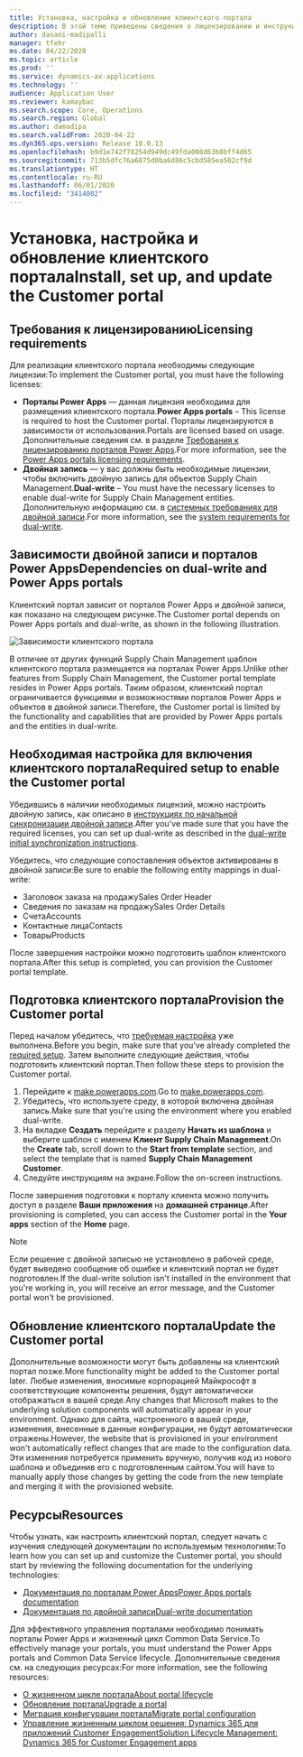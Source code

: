 ```yaml
---
title: Установка, настройка и обновление клиентского портала
description: В этой теме приведены сведения о лицензировании и инструкции по установке для клиентского портала.
author: dasani-madipalli
manager: tfehr
ms.date: 04/22/2020
ms.topic: article
ms.prod: ''
ms.service: dynamics-ax-applications
ms.technology: ''
audience: Application User
ms.reviewer: kamaybac
ms.search.scope: Core, Operations
ms.search.region: Global
ms.author: damadipa
ms.search.validFrom: 2020-04-22
ms.dyn365.ops.version: Release 10.0.13
ms.openlocfilehash: b9d1e742f78254d949dc49fda008d63b8bff4d65
ms.sourcegitcommit: 713b5dfc76a6875d0ba6d86c5cbd585ea502cf9d
ms.translationtype: HT
ms.contentlocale: ru-RU
ms.lasthandoff: 06/01/2020
ms.locfileid: "3414002"
---
```

# <a name="install-set-up-and-update-the-customer-portal"></a><span data-ttu-id="c72f9-103">Установка, настройка и обновление клиентского портала</span><span class="sxs-lookup"><span data-stu-id="c72f9-103">Install, set up, and update the Customer portal</span></span>

## <a name="licensing-requirements"></a><span data-ttu-id="c72f9-104">Требования к лицензированию</span><span class="sxs-lookup"><span data-stu-id="c72f9-104">Licensing requirements</span></span>

<span data-ttu-id="c72f9-105">Для реализации клиентского портала необходимы следующие лицензии:</span><span class="sxs-lookup"><span data-stu-id="c72f9-105">To implement the Customer portal, you must have the following licenses:</span></span>

- <span data-ttu-id="c72f9-106">**Порталы Power Apps** — данная лицензия необходима для размещения клиентского портала.</span><span class="sxs-lookup"><span data-stu-id="c72f9-106">**Power Apps portals** – This license is required to host the Customer portal.</span></span> <span data-ttu-id="c72f9-107">Порталы лицензируются в зависимости от использования.</span><span class="sxs-lookup"><span data-stu-id="c72f9-107">Portals are licensed based on usage.</span></span> <span data-ttu-id="c72f9-108">Дополнительные сведения см. в разделе [Требования к лицензированию порталов Power Apps](https://docs.microsoft.com/power-platform/admin/powerapps-flow-licensing-faq#portals).</span><span class="sxs-lookup"><span data-stu-id="c72f9-108">For more information, see the [Power Apps portals licensing requirements](https://docs.microsoft.com/power-platform/admin/powerapps-flow-licensing-faq#portals).</span></span>
- <span data-ttu-id="c72f9-109">**Двойная запись** — у вас должны быть необходимые лицензии, чтобы включить двойную запись для объектов Supply Chain Management.</span><span class="sxs-lookup"><span data-stu-id="c72f9-109">**Dual-write** – You must have the necessary licenses to enable dual-write for Supply Chain Management entities.</span></span> <span data-ttu-id="c72f9-110">Дополнительную информацию см. в [системных требованиях для двойной записи](../../fin-ops-core/dev-itpro/data-entities/dual-write/dual-write-system-req.md).</span><span class="sxs-lookup"><span data-stu-id="c72f9-110">For more information, see the [system requirements for dual-write](../../fin-ops-core/dev-itpro/data-entities/dual-write/dual-write-system-req.md).</span></span>

## <a name="dependencies-on-dual-write-and-power-apps-portals"></a><span data-ttu-id="c72f9-111">Зависимости двойной записи и порталов Power Apps</span><span class="sxs-lookup"><span data-stu-id="c72f9-111">Dependencies on dual-write and Power Apps portals</span></span>

<span data-ttu-id="c72f9-112">Клиентский портал зависит от порталов Power Apps и двойной записи, как показано на следующем рисунке.</span><span class="sxs-lookup"><span data-stu-id="c72f9-112">The Customer portal depends on Power Apps portals and dual-write, as shown in the following illustration.</span></span>

![![Зависимости клиентского портала](media/customer-portal-elements.png "Зависимости клиентского портала")](media/customer-portal-elements.png "Customer portal dependencies")

<span data-ttu-id="c72f9-114">В отличие от других функций Supply Chain Management шаблон клиентского портала размещается на порталах Power Apps.</span><span class="sxs-lookup"><span data-stu-id="c72f9-114">Unlike other features from Supply Chain Management, the Customer portal template resides in Power Apps portals.</span></span> <span data-ttu-id="c72f9-115">Таким образом, клиентский портал ограничивается функциями и возможностями порталов Power Apps и объектов в двойной записи.</span><span class="sxs-lookup"><span data-stu-id="c72f9-115">Therefore, the Customer portal is limited by the functionality and capabilities that are provided by Power Apps portals and the entities in dual-write.</span></span>

## <a name="required-setup-to-enable-the-customer-portal"></a><a name="required-setup"></a><span data-ttu-id="c72f9-116">Необходимая настройка для включения клиентского портала</span><span class="sxs-lookup"><span data-stu-id="c72f9-116">Required setup to enable the Customer portal</span></span>

<span data-ttu-id="c72f9-117">Убедившись в наличии необходимых лицензий, можно настроить двойную запись, как описано в [инструкциях по начальной синхронизации двойной записи](../../fin-ops-core/dev-itpro/data-entities/dual-write/initial-sync.md).</span><span class="sxs-lookup"><span data-stu-id="c72f9-117">After you've made sure that you have the required licenses, you can set up dual-write as described in the [dual-write initial synchronization instructions](../../fin-ops-core/dev-itpro/data-entities/dual-write/initial-sync.md).</span></span>

<span data-ttu-id="c72f9-118">Убедитесь, что следующие сопоставления объектов активированы в двойной записи:</span><span class="sxs-lookup"><span data-stu-id="c72f9-118">Be sure to enable the following entity mappings in dual-write:</span></span>

- <span data-ttu-id="c72f9-119">Заголовок заказа на продажу</span><span class="sxs-lookup"><span data-stu-id="c72f9-119">Sales Order Header</span></span>
- <span data-ttu-id="c72f9-120">Сведения по заказам на продажу</span><span class="sxs-lookup"><span data-stu-id="c72f9-120">Sales Order Details</span></span>
- <span data-ttu-id="c72f9-121">Счета</span><span class="sxs-lookup"><span data-stu-id="c72f9-121">Accounts</span></span>
- <span data-ttu-id="c72f9-122">Контактные лица</span><span class="sxs-lookup"><span data-stu-id="c72f9-122">Contacts</span></span>
- <span data-ttu-id="c72f9-123">Товары</span><span class="sxs-lookup"><span data-stu-id="c72f9-123">Products</span></span>

<span data-ttu-id="c72f9-124">После завершения настройки можно подготовить шаблон клиентского портала.</span><span class="sxs-lookup"><span data-stu-id="c72f9-124">After this setup is completed, you can provision the Customer portal template.</span></span>

## <a name="provision-the-customer-portal"></a><span data-ttu-id="c72f9-125">Подготовка клиентского портала</span><span class="sxs-lookup"><span data-stu-id="c72f9-125">Provision the Customer portal</span></span>

<span data-ttu-id="c72f9-126">Перед началом убедитесь, что [требуемая настройка](#required-setup) уже выполнена.</span><span class="sxs-lookup"><span data-stu-id="c72f9-126">Before you begin, make sure that you've already completed the [required setup](#required-setup).</span></span> <span data-ttu-id="c72f9-127">Затем выполните следующие действия, чтобы подготовить клиентский портал.</span><span class="sxs-lookup"><span data-stu-id="c72f9-127">Then follow these steps to provision the Customer portal.</span></span>

1. <span data-ttu-id="c72f9-128">Перейдите к [make.powerapps.com](https://make.powerapps.com/).</span><span class="sxs-lookup"><span data-stu-id="c72f9-128">Go to [make.powerapps.com](https://make.powerapps.com/).</span></span>
2. <span data-ttu-id="c72f9-129">Убедитесь, что используете среду, в которой включена двойная запись.</span><span class="sxs-lookup"><span data-stu-id="c72f9-129">Make sure that you're using the environment where you enabled dual-write.</span></span>
3. <span data-ttu-id="c72f9-130">На вкладке **Создать** перейдите к разделу **Начать из шаблона** и выберите шаблон с именем **Клиент Supply Chain Management**.</span><span class="sxs-lookup"><span data-stu-id="c72f9-130">On the **Create** tab, scroll down to the **Start from template** section, and select the template that is named **Supply Chain Management Customer**.</span></span>
4. <span data-ttu-id="c72f9-131">Следуйте инструкциям на экране.</span><span class="sxs-lookup"><span data-stu-id="c72f9-131">Follow the on-screen instructions.</span></span>

<span data-ttu-id="c72f9-132">После завершения подготовки к порталу клиента можно получить доступ в разделе **Ваши приложения** на **домашней странице**.</span><span class="sxs-lookup"><span data-stu-id="c72f9-132">After provisioning is completed, you can access the Customer portal in the **Your apps** section of the **Home** page.</span></span>

> [!NOTE]
> <span data-ttu-id="c72f9-133">Если решение с двойной записью не установлено в рабочей среде, будет выведено сообщение об ошибке и клиентский портал не будет подготовлен.</span><span class="sxs-lookup"><span data-stu-id="c72f9-133">If the dual-write solution isn't installed in the environment that you're working in, you will receive an error message, and the Customer portal won't be provisioned.</span></span>

## <a name="update-the-customer-portal"></a><span data-ttu-id="c72f9-134">Обновление клиентского портала</span><span class="sxs-lookup"><span data-stu-id="c72f9-134">Update the Customer portal</span></span>

<span data-ttu-id="c72f9-135">Дополнительные возможности могут быть добавлены на клиентский портал позже.</span><span class="sxs-lookup"><span data-stu-id="c72f9-135">More functionality might be added to the Customer portal later.</span></span> <span data-ttu-id="c72f9-136">Любые изменения, вносимые корпорацией Майкрософт в соответствующие компоненты решения, будут автоматически отображаться в вашей среде.</span><span class="sxs-lookup"><span data-stu-id="c72f9-136">Any changes that Microsoft makes to the underlying solution components will automatically appear in your environment.</span></span> <span data-ttu-id="c72f9-137">Однако для сайта, настроенного в вашей среде, изменения, внесенные в данные конфигурации, не будут автоматически отражены.</span><span class="sxs-lookup"><span data-stu-id="c72f9-137">However, the website that is provisioned in your environment won't automatically reflect changes that are made to the configuration data.</span></span> <span data-ttu-id="c72f9-138">Эти изменения потребуется применить вручную, получив код из нового шаблона и объединив его с подготовленным сайтом.</span><span class="sxs-lookup"><span data-stu-id="c72f9-138">You will have to manually apply those changes by getting the code from the new template and merging it with the provisioned website.</span></span>

## <a name="resources"></a><span data-ttu-id="c72f9-139">Ресурсы</span><span class="sxs-lookup"><span data-stu-id="c72f9-139">Resources</span></span>

<span data-ttu-id="c72f9-140">Чтобы узнать, как настроить клиентский портал, следует начать с изучения следующей документации по используемым технологиям:</span><span class="sxs-lookup"><span data-stu-id="c72f9-140">To learn how you can set up and customize the Customer portal, you should start by reviewing the following documentation for the underlying technologies:</span></span>

- [<span data-ttu-id="c72f9-141">Документация по порталам Power Apps</span><span class="sxs-lookup"><span data-stu-id="c72f9-141">Power Apps portals documentation</span></span>](https://docs.microsoft.com/powerapps/maker/portals/overview)
- [<span data-ttu-id="c72f9-142">Документация по двойной записи</span><span class="sxs-lookup"><span data-stu-id="c72f9-142">Dual-write documentation</span></span>](../../fin-ops-core/dev-itpro/data-entities/dual-write/dual-write-home-page.md)

<span data-ttu-id="c72f9-143">Для эффективного управления порталами необходимо понимать порталы Power Apps и жизненный цикл Common Data Service.</span><span class="sxs-lookup"><span data-stu-id="c72f9-143">To effectively manage your portals, you must understand the Power Apps portals and Common Data Service lifecycle.</span></span> <span data-ttu-id="c72f9-144">Дополнительные сведения см. на следующих ресурсах:</span><span class="sxs-lookup"><span data-stu-id="c72f9-144">For more information, see the following resources:</span></span>

- [<span data-ttu-id="c72f9-145">О жизненном цикле портала</span><span class="sxs-lookup"><span data-stu-id="c72f9-145">About portal lifecycle</span></span>](https://docs.microsoft.com/powerapps/maker/portals/admin/portal-lifecycle)
- [<span data-ttu-id="c72f9-146">Обновление портала</span><span class="sxs-lookup"><span data-stu-id="c72f9-146">Upgrade a portal</span></span>](https://docs.microsoft.com/powerapps/maker/portals/admin/upgrade-portal)
- [<span data-ttu-id="c72f9-147">Миграция конфигурации портала</span><span class="sxs-lookup"><span data-stu-id="c72f9-147">Migrate portal configuration</span></span>](https://docs.microsoft.com/powerapps/maker/portals/admin/migrate-portal-configuration)
- [<span data-ttu-id="c72f9-148">Управление жизненным циклом решения: Dynamics 365 для приложений Customer Engagement</span><span class="sxs-lookup"><span data-stu-id="c72f9-148">Solution Lifecycle Management: Dynamics 365 for Customer Engagement apps</span></span>](https://www.microsoft.com/download/details.aspx?id=57777)
